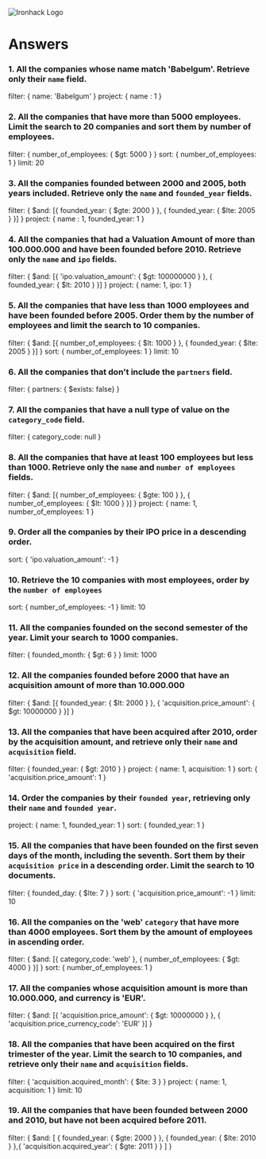 ![Ironhack Logo](https://i.imgur.com/1QgrNNw.png)

# Answers

### 1. All the companies whose name match 'Babelgum'. Retrieve only their `name` field.

filter: { name: 'Babelgum' }
project: { name : 1 }

### 2. All the companies that have more than 5000 employees. Limit the search to 20 companies and sort them by **number of employees**.

filter: { number_of_employees: { $gt: 5000 } }
sort: { number_of_employees: 1 }
limit: 20

### 3. All the companies founded between 2000 and 2005, both years included. Retrieve only the `name` and `founded_year` fields.

filter: { $and: [{ founded_year: { $gte: 2000 } }, { founded_year: { $lte: 2005 } }] }
project: { name : 1, founded_year: 1 }

### 4. All the companies that had a Valuation Amount of more than 100.000.000 and have been founded before 2010. Retrieve only the `name` and `ipo` fields.

filter: { $and: [{ 'ipo.valuation_amount': { $gt: 100000000 } }, { founded_year: { $lt: 2010 } }] }
project: { name: 1, ipo: 1 }

### 5. All the companies that have less than 1000 employees and have been founded before 2005. Order them by the number of employees and limit the search to 10 companies.

filter: { $and: [{ number_of_employees: { $lt: 1000 } }, { founded_year: { $lte: 2005 } }] }
sort: { number_of_employees: 1 }
limit: 10

### 6. All the companies that don't include the `partners` field.

filter: { partners: { $exists: false} }

### 7. All the companies that have a null type of value on the `category_code` field.

filter: { category_code: null }

### 8. All the companies that have at least 100 employees but less than 1000. Retrieve only the `name` and `number of employees` fields.

filter: { $and: [{ number_of_employees: { $gte: 100 } }, { number_of_employees: { $lt: 1000 } }] }
project: { name: 1, number_of_employees: 1 }

### 9. Order all the companies by their IPO price in a descending order.

sort: { 'ipo.valuation_amount': -1 }

### 10. Retrieve the 10 companies with most employees, order by the `number of employees`

sort: { number_of_employees: -1 }
limit: 10

### 11. All the companies founded on the second semester of the year. Limit your search to 1000 companies.

filter: { founded_month: { $gt: 6 } }
limit: 1000

### 12. All the companies founded before 2000 that have an acquisition amount of more than 10.000.000

filter: { $and: [{ founded_year: { $lt: 2000 } }, { 'acquisition.price_amount': { $gt: 10000000 } }] }

### 13. All the companies that have been acquired after 2010, order by the acquisition amount, and retrieve only their `name` and `acquisition` field.

filter: { founded_year: { $gt: 2010 } }
project: { name: 1, acquisition: 1 }
sort: { 'acquisition.price_amount': 1 }

### 14. Order the companies by their `founded year`, retrieving only their `name` and `founded year`.

project: { name: 1, founded_year: 1 }
sort: { founded_year: 1 }

### 15. All the companies that have been founded on the first seven days of the month, including the seventh. Sort them by their `acquisition price` in a descending order. Limit the search to 10 documents.

filter: { founded_day: { $lte: 7 } }
sort: { 'acquisition.price_amount': -1 }
limit: 10

### 16. All the companies on the 'web' `category` that have more than 4000 employees. Sort them by the amount of employees in ascending order.

filter: { $and: [{ category_code: 'web' }, { number_of_employees: { $gt: 4000 } }] }
sort: { number_of_employees: 1 }

### 17. All the companies whose acquisition amount is more than 10.000.000, and currency is 'EUR'.

filter: { $and: [{ 'acquisition.price_amount': { $gt: 10000000 } }, { 'acquisition.price_currency_code': 'EUR' }] }

### 18. All the companies that have been acquired on the first trimester of the year. Limit the search to 10 companies, and retrieve only their `name` and `acquisition` fields.

filter: { 'acquisition.acquired_month': { $lte: 3 } }
project: { name: 1, acquisition: 1 }
limit: 10

### 19. All the companies that have been founded between 2000 and 2010, but have not been acquired before 2011.

filter: { $and: [ { founded_year: { $gte: 2000 } }, { founded_year: { $lte: 2010 } },{ 'acquisition.acquired_year': { $gte: 2011 } } ] }
